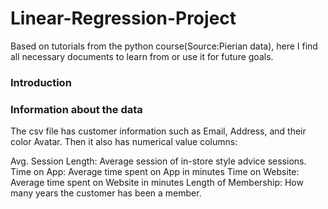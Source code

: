 # Linear-Regression-Project
Based on tutorials from the python course(Source:Pierian data), here I find all necessary documents to learn from or use it for future goals.

### Introduction


### Information about the data 
 The csv file has customer information such as Email, Address, and their color Avatar. Then it also has numerical value columns:

Avg. Session Length: Average session of in-store style advice sessions.
Time on App: Average time spent on App in minutes
Time on Website: Average time spent on Website in minutes
Length of Membership: How many years the customer has been a member.
